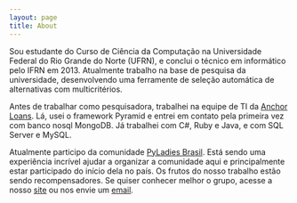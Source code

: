 ```yaml
---
layout: page
title: About
---
```


Sou estudante do Curso de Ciência da Computação na Universidade Federal do 
Rio Grande do Norte (UFRN), e conclui o técnico em informático pelo IFRN em 2013. Atualmente trabalho na base de pesquisa da universidade, desenvolvendo
uma ferramente de seleção automática de alternativas com multicritérios.

Antes de trabalhar como pesquisadora, trabalhei na equipe de TI da [Anchor Loans](http://www.anchorloans.com/). Lá, usei o framework Pyramid e entrei em contato pela primeira vez com banco nosql MongoDB. Já trabalhei com C#, Ruby e Java, e com SQL Server e MySQL. 

Atualmente participo da comunidade [PyLadies Brasil](http://www.brasil.pyladies.com). Está sendo uma experiência incrível ajudar a organizar a comunidade aqui e principalmente estar participado do início dela no país. Os frutos do nosso trabalho estão sendo recompensadores. Se quiser conhecer melhor o grupo, acesse a nosso [site](http://www.brasil.pyladies.com) ou nos envie um [email](brazil@pyladies.com).

